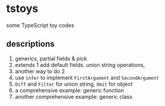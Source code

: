 # tstoys
some TypeScript toy codes

## descriptions
1. generics, partial fields & pick
2. extends 1 add default fields. union string operations,
3. another way to do 2
4. use `infer` to implement `FirstArgument` and `SecondArgument`
5. `Diff` and `Filter` for union string, `Omit` for object
6. a comprehensive example: generic function
7. another comprehensive example: generic class
